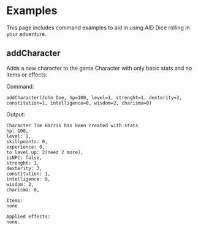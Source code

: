 # Examples

This page includes command examples to aid in using AID Dice rolling in your adventure.


## addCharacter
Adds a new character to the game
Character with only basic stats and no items or effects:

Command: 
```
addCharacter(John Doe, hp=100, level=1, strenght=1, dexterity=3, constitution=1, intelligence=0, wisdom=2, charisma=0)
```

Output:
```
Character Tom Harris has been created with stats
hp: 100,
level: 1,
skillpoints: 0,
experience: 0,
to level up: 2(need 2 more),
isNPC: false,
strenght: 1,
dexterity: 3,
constitution: 1,
intelligence: 0,
wisdom: 2,
charisma: 0,

Items:
none

Applied effects:
none.
```
